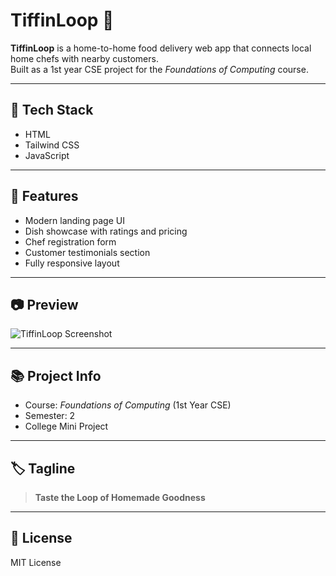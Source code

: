 # TiffinLoop 🍱

**TiffinLoop** is a home-to-home food delivery web app that connects local home chefs with nearby customers.  
Built as a 1st year CSE project for the *Foundations of Computing* course.

---

## 🔧 Tech Stack
- HTML  
- Tailwind CSS  
- JavaScript

---

## 📁 Features
- Modern landing page UI
- Dish showcase with ratings and pricing
- Chef registration form
- Customer testimonials section
- Fully responsive layout

---

## 📷 Preview

![TiffinLoop Screenshot](https://i.ibb.co/ZzRXWRtT/image.png)

---

## 📚 Project Info
- Course: *Foundations of Computing* (1st Year CSE)
- Semester: 2
- College Mini Project

---

## 🏷️ Tagline
> **Taste the Loop of Homemade Goodness**

---

## 📄 License
MIT License
